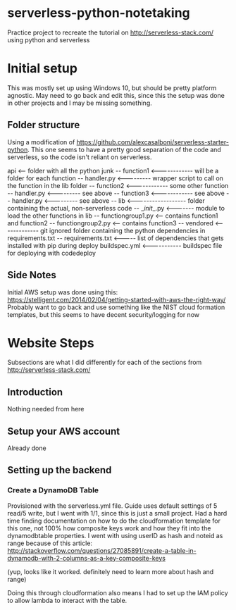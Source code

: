 # serverless-python-notetaking
Practice project to recreate the tutorial on http://serverless-stack.com/ using python and serverless

# Initial setup
This was mostly set up using Windows 10, but should be pretty platform agnostic. May need to go back and edit this, since this the setup was done in other projects and I may be missing something.

## Folder structure
Using a modification of https://github.com/alexcasalboni/serverless-starter-python. This one seems to have a pretty good separation of the code and serverless, so the code isn't reliant on serverless.

api <-- folder with all the python junk
-- function1 <------------ will be a folder for each function
  -- handler.py <--------- wrapper script to call on the function in the lib folder
-- function2 <------------ some other function
  -- handler.py <--------- see above
-- function3 <------------ see above
  -- handler.py <--------- see above
-- lib <------------------ folder containing the actual, non-serverless code
  -- \__init__.py <------- module to load the other functions in lib
  -- functiongroup1.py <-- contains function1 and function2
  -- functiongroup2.py <-- contains function3
-- vendored <------------- git ignored folder containing the python dependencies in requirements.txt
-- requirements.txt <----- list of dependencies that gets installed with pip during deploy
buildspec.yml <----------- buildspec file for deploying with codedeploy

## Side Notes
Initial AWS setup was done using this: https://stelligent.com/2014/02/04/getting-started-with-aws-the-right-way/
Probably want to go back and use something like the NIST cloud formation templates, but this seems to have decent security/logging for now

# Website Steps
Subsections are what I did differently for each of the sections from http://serverless-stack.com/

## Introduction
Nothing needed from here

## Setup your AWS account
Already done

## Setting up the backend
### Create a DynamoDB Table
Provisioned with the serverless.yml file. Guide uses default settings of 5 read/5 write, but I went with 1/1, since this is just a small project. Had a hard time finding documentation on how to do the cloudformation template for this one, not 100% how composite keys work and how they fit into the dynamodbtable properties. I went with using userID as hash and noteid as range because of this article: http://stackoverflow.com/questions/27085891/create-a-table-in-dynamodb-with-2-columns-as-a-key-composite-keys

(yup, looks like it worked. definitely need to learn more about hash and range)

Doing this through cloudformation also means I had to set up the IAM policy to allow lambda to interact with the table. 